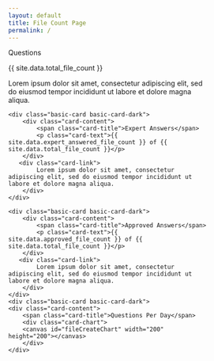 ```yaml
---
layout: default
title: File Count Page
permalink: /
---
```

<div class="bg"></div>
<div class="bg bg2"></div>
<div class="bg bg3"></div>
<div style="width:80%">
<div class="card-category-1">
    <div class="basic-card basic-card-dark">
        <div class="card-content">
            <span class="card-title">Questions</span>
            <p class="card-text">{{ site.data.total_file_count }}</p>
        </div>
        <div class="card-link">
            Lorem ipsum dolor sit amet, consectetur adipiscing elit, sed do eiusmod tempor incididunt ut labore et dolore magna aliqua. 
        </div>
    </div>

    <div class="basic-card basic-card-dark">
        <div class="card-content">
            <span class="card-title">Expert Answers</span>
            <p class="card-text">{{ site.data.expert_answered_file_count }} of {{ site.data.total_file_count }}</p>
        </div>
       <div class="card-link">
            Lorem ipsum dolor sit amet, consectetur adipiscing elit, sed do eiusmod tempor incididunt ut labore et dolore magna aliqua. 
        </div>
    </div>

    <div class="basic-card basic-card-dark">
        <div class="card-content">
            <span class="card-title">Approved Answers</span>
            <p class="card-text">{{ site.data.approved_file_count }} of {{ site.data.total_file_count }}</p>
        </div>
       <div class="card-link">
            Lorem ipsum dolor sit amet, consectetur adipiscing elit, sed do eiusmod tempor incididunt ut labore et dolore magna aliqua. 
        </div>
    </div>
    <div class="basic-card basic-card-dark">
    <div class="card-content">
        <span class="card-title">Questions Per Day</span>
        <div class="card-chart">
        <canvas id="fileCreateChart" width="200" height="200"></canvas>
        </div>
    </div>
</div>
</div>
</div>
<script>
  var countsByCreateDate =  {{site.data.counts_by_create_date | jsonify}} ;
</script>


